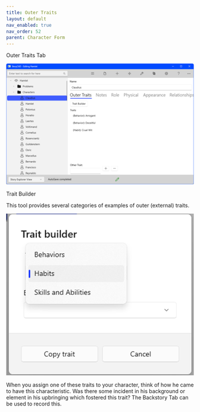 ```yaml
---
title: Outer Traits
layout: default
nav_enabled: true
nav_order: 52
parent: Character Form
---
```


Outer Traits Tab

![](media/Character-Outer-Traits.png)

Trait Builder

This tool provides several categories of examples of outer (external) traits.

![](media/Trait-Builder.png)

When you assign one of these traits to your character, think of how he came to have this characteristic.  Was there some incident in his background or element in his upbringing which fostered this trait? The Backstory Tab can be used to record this.

